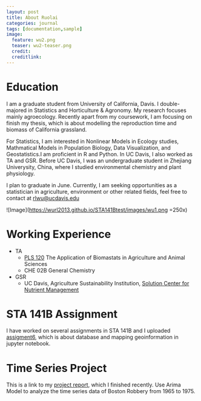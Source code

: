```yaml
---
layout: post
title: About Ruolai
categories: journal
tags: [documentation,sample]
image:
  feature: wu2.png
  teaser: wu2-teaser.png
  credit: 
  creditlink: 
---
```


# Education
I am a graduate student from University of California, Davis. I double-majored in Statistics and Horticulture & Agronomy. My research focuses mainly agroecology. Recently apart from my coursework, I am focusing on finish my thesis, which is about modelling the reproduction time and biomass of California grassland. 

For Statistics, I am interested in Nonlinear Models in Ecology studies, Mathmatical Models in Population Biology, Data Visualization, and Geostatistics.I am proficient in R and Python. In UC Davis, I also worked as TA and GSR. Before UC Davis, I was an undergraduate student in Zhejiang Univerysity, China, where I studied environmental chemistry and plant physiology.

I plan to graduate in June. Currently, I am seeking opportunities as a statistician in agriculture, environment or other related fields, feel free to contact at <a href="mailto:rlwu@ucdavis.edu">rlwu@ucdavis.edu</a>

![Image](https://wurl2013.github.io/STA141Btest/images/wu1.png =250x)

# Working Experience
* TA 
  * [PLS 120](http://catalog.ucdavis.edu/programs/PLS/PLScourses.html) The Application of Biomastats in Agriculture and Animal Sciences
  * CHE 02B General Chemistry
* GSR 
  * UC Davis, Agriculture Sustainability Institution, [Solution Center for Nutrient Management](http://ucanr.edu/sites/Nutrient_Management_Solutions/)


# STA 141B Assignment
I have worked on several assignments in STA 141B and I uploaded [assigment6](https://wurl2013.github.io/STA141Btest/attachment/assignment6.html), which is about database and mapping geoinformation in jupyter notebook.

# Time Series Project
This is a link to my [project report](https://wurl2013.github.io/STA141Btest/attachment/report.html), which I finished recently. Use Arima Model to analyze the time series data of Boston Robbery from 1965 to 1975. 

